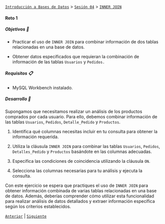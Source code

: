 [`Introducción a Bases de Datos`](../../../README.md) > [`Sesión 04`](../../README.md) > [`INNER JOIN`](../README.md)

#### Reto 1

##### Objetivos 🎯

- Practicar el uso de `INNER JOIN` para combinar información de dos tablas relacionadas en una base de datos.

- Obtener datos especificados que requieran la combinación de información de las tablas `Usuarios` y `Pedidos.`

##### Requisitos 📋

- MySQL Workbench instalado.

##### Desarrollo 🚀

Supongamos que necesitamos realizar un análisis de los productos comprados por cada usuario. Para ello, debemos combinar información de las tablas `Usuarios`, `Pedidos`, `Detalle_Pedido` y `Productos`.

1. Identifica qué columnas necesitas incluir en tu consulta para obtener la información requerida.

2. Utiliza la cláusula `INNER JOIN` para combinar las tablas `Usuarios`, `Pedidos`, `Detalles_Pedido` y `Productos` basándote en las columnas adecuadas.

3. Especifica las condiciones de coincidencia utilizando la cláusula `ON`.

4. Selecciona las columnas necesarias para tu análisis y ejecuta la consulta.


Con este ejercicio se espera que practiques el uso de  `INNER JOIN` para obtener información combinada de varias tablas relacionadas en una base de datos. Además, deberías comprender cómo utilizar esta funcionalidad para realizar análisis de datos detallados y extraer información específica según los criterios establecidos.

[`Anterior`](../ejemplo01/README.md) | [`Siguiente`](../../tema02/README.md)
